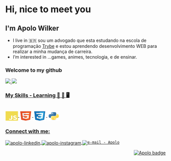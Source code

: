 # Hi, nice to meet you
## I'm Apolo Wilker

- I live in :brazil: sou um advogado que esta estudando na escola de programação [Trybe](https://www.betrybe.com/) e estou aprendendo desenvolvimento WEB para realizar a minha mudança de carreira.
- I’m interested in ...games, animes, tecnologia, e de ensinar.


### Welcome to my github

<div>
  <a href="https://github.com/APOLOWILKER">
  <img height="180em" src="https://github-readme-stats.vercel.app/api?username=APOLOWILKER&show_icons=true&theme=dracula&include_all_commits=true&count_private=true"/>
  <img height="180em" src="https://github-readme-stats.vercel.app/api/top-langs/?username=APOLOWILKER&layout=compact&langs_count=7&theme=dracula"/>
</div>

### My Skills - Learning :abacus: :notebook: :desktop_computer:
  
<div style="display: inline_block"><br>
  <img align="center" alt="Apolo-Js" height="30" width="40" src="https://raw.githubusercontent.com/devicons/devicon/master/icons/javascript/javascript-plain.svg">
   <img align="center" alt="Apolo-HTML" height="30" width="40" src="https://raw.githubusercontent.com/devicons/devicon/master/icons/html5/html5-original.svg">
  <img align="center" alt="Apolo-CSS" height="30" width="40" src="https://raw.githubusercontent.com/devicons/devicon/master/icons/css3/css3-original.svg">
  <img align="center" alt="Apolo-Python" height="30" width="40" src="https://raw.githubusercontent.com/devicons/devicon/master/icons/python/python-original.svg">
</div>


### Connect with me:

 <div>
    <a href="www.linkedin.com/in/apolowilker" target="_blank">
    <img align="center" alt="apolo-linkedin" height ="33" width="40" src="https://img.icons8.com/color/linkedin"
  style="max-width:100%;">
  </a>
  <a href="https://www.instagram.com/agoradevweb/" target="_blank">
  <img align="center" alt="apolo-instagram" height ="33" width="40" src="https://img.icons8.com/color/instagram"
  style="max-width:100%;">
  </a>
  <a href="mailto:apolowilkercarvalho@gmail.com" target="_blank">
    <code><img align="center" alt="e-mail - Apolo" height ="33" width="40" src="https://img.icons8.com/color/email" /></code>
  </a>
</div>  
  
<div>
  <p align="right">
    <a href="https://badges.pufler.dev">
      <img src="https://badges.pufler.dev/visits/apolowilker/apolowilker" alt="Apolo badge" />
    </a>
  </p>
</div>
